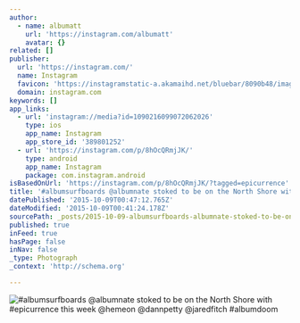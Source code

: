 ```yaml
---
author:
  - name: albumatt
    url: 'https://instagram.com/albumatt'
    avatar: {}
related: []
publisher:
  url: 'https://instagram.com/'
  name: Instagram
  favicon: 'https://instagramstatic-a.akamaihd.net/bluebar/8090b48/images/ico/favicon.ico'
  domain: instagram.com
keywords: []
app_links:
  - url: 'instagram://media?id=1090216099072062026'
    type: ios
    app_name: Instagram
    app_store_id: '389801252'
  - url: 'https://instagram.com/p/8hOcQRmjJK/'
    type: android
    app_name: Instagram
    package: com.instagram.android
isBasedOnUrl: 'https://instagram.com/p/8hOcQRmjJK/?tagged=epicurrence'
title: '#albumsurfboards @albumnate stoked to be on the North Shore with #epicurrence this week @hemeon @dannpetty @jaredfitch #albumdoom'
datePublished: '2015-10-09T00:47:12.765Z'
dateModified: '2015-10-09T00:41:24.178Z'
sourcePath: _posts/2015-10-09-albumsurfboards-albumnate-stoked-to-be-on-the-north-shore.md
published: true
inFeed: true
hasPage: false
inNav: false
_type: Photograph
_context: 'http://schema.org'

---
```

![&num;albumsurfboards &commat;albumnate stoked to be on the North Shore with &num;epicurrence this week &commat;hemeon &commat;dannpetty &commat;jaredfitch &num;albumdoom](https://igcdn-photos-h-a.akamaihd.net/hphotos-ak-xfa1/t51.2885-15/s640x640/sh0.08/e35/12142388_1491477747814615_1882222834_n.jpg)